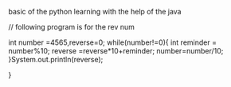 basic of the python learning with the help of the java 
 
// following program is for the rev num

int number =4565,reverse=0;
while(number!=0){
int reminder = number%10;
reverse =reverse*10+reminder;
number=number/10;
}System.out.println(reverse);

}